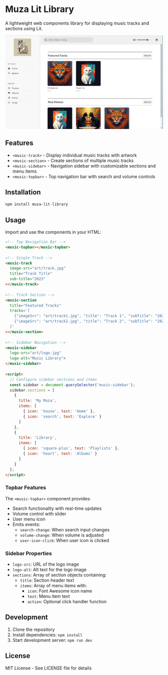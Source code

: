 # Muza Lit Library

A lightweight web components library for displaying music tracks and sections using Lit.

![Muza Library Screenshot](art/muza.png)

## Features

- `<music-track>` - Display individual music tracks with artwork
- `<music-section>` - Create sections of multiple music tracks
- `<music-sidebar>` - Navigation sidebar with customizable sections and menu items
- `<music-topbar>` - Top navigation bar with search and volume controls

## Installation

```bash
npm install muza-lit-library
```

## Usage

Import and use the components in your HTML:

```html
<!-- Top Navigation Bar -->
<music-topbar></music-topbar>

<!-- Single Track -->
<music-track 
  image-src="art/track.jpg" 
  title="Track Title" 
  sub-title="2023"
></music-track>

<!-- Track Section -->
<music-section 
  title="Featured Tracks" 
  tracks='[
    {"imageSrc": "art/track1.jpg", "title": "Track 1", "subTitle": "2023"},
    {"imageSrc": "art/track2.jpg", "title": "Track 2", "subTitle": "2023"}
  ]'
></music-section>

<!-- Sidebar Navigation -->
<music-sidebar
  logo-src="art/logo.jpg"
  logo-alt="Music Library">
</music-sidebar>

<script>
  // Configure sidebar sections and items
  const sidebar = document.querySelector('music-sidebar');
  sidebar.sections = [
    {
      title: 'My Muza',
      items: [
        { icon: 'house', text: 'Home' },
        { icon: 'search', text: 'Explore' }
      ]
    },
    {
      title: 'Library',
      items: [
        { icon: 'square-plus', text: 'Playlists' },
        { icon: 'heart', text: 'Albums' }
      ]
    }
  ];
</script>
```

### Topbar Features

The `<music-topbar>` component provides:
- Search functionality with real-time updates
- Volume control with slider
- User menu icon
- Emits events:
  - `search-change`: When search input changes
  - `volume-change`: When volume is adjusted
  - `user-icon-click`: When user icon is clicked

### Sidebar Properties

- `logo-src`: URL of the logo image
- `logo-alt`: Alt text for the logo image
- `sections`: Array of section objects containing:
  - `title`: Section header text
  - `items`: Array of menu items with:
    - `icon`: Font Awesome icon name
    - `text`: Menu item text
    - `action`: Optional click handler function

## Development

1. Clone the repository
2. Install dependencies: `npm install`
3. Start development server: `npm run dev`

## License

MIT License - See LICENSE file for details
